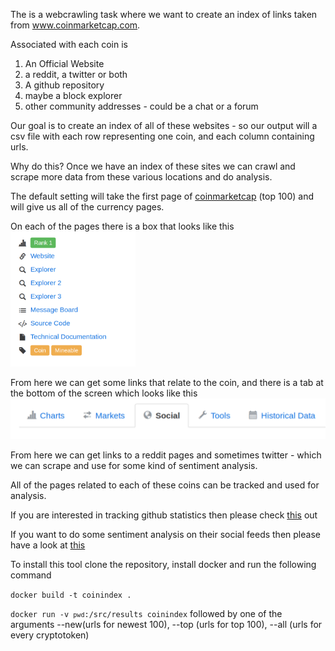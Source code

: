 The is a webcrawling task where we want to create an index of links taken from
www.coinmarketcap.com.

Associated with each coin is
 1. An Official Website
 1. a reddit, a twitter or both
 1. A github repository
 1. maybe a block explorer
 1. other community addresses - could be a chat or a forum

Our goal is to create an index of all of these websites - so our output will a csv
file with each row representing one coin, and each column containing urls.

Why do this? Once we have an index of these sites we can crawl and scrape more data
from these various locations and do analysis.

The default setting will take the first page of <a href="http://www.coinmarketcap.com">coinmarketcap</a>
(top 100) and will give us all of the currency pages.

On each of the pages there is a box that looks like this  
<img src="static/box.png" width=200></img>


From here we can get some links that relate to the coin, and there is a tab
at the bottom of the screen which looks like this
<img src ="static/social.png"></img>

From here we can get links to a reddit pages and sometimes twitter - which
we can scrape and use for some kind of sentiment analysis.

All of the pages related to each of these coins can be tracked and used for
analysis.

If you are interested in tracking github statistics then please check
<a href = "https://github.com/EasyMode1991/github-summariser">this</a> out

If you want to do some sentiment analysis on their social feeds then please have
a look at <a href="www.google.com">this</a>

To install this tool clone the repository, install docker and run the following command

<code>docker build -t coinindex . </code>

<code>docker run -v `pwd`:/src/results coinindex</code>
followed by one of the arguments --new(urls for newest 100), --top (urls for top 100), --all (urls for every cryptotoken)


